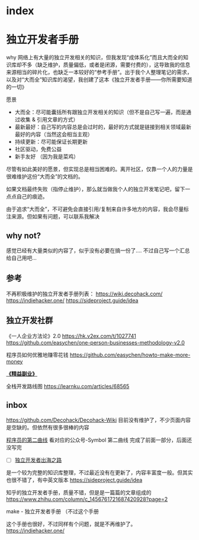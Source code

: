 # index

# 独立开发者手册

why
网络上有大量的独立开发相关的知识，但我发现“成体系化”而且大而全的知识库却不多（缺乏维护，质量偏低，或者是闭源，需要付费的），这导致我的信息来源相当的碎片化，也缺乏一本较好的“参考手册”。出于我个人整理笔记的需求，以及对“大而全”知识库的渴望，我创建了这本《独立开发者手册——你所需要知道的一切》

愿景
- 大而全：尽可能囊括所有跟独立开发相关的知识（但不是自己写一遍，而是通过收集 & 引用文章的方式）
- 最新最好：自己写的内容总是会过时的，最好的方式就是链接到相关领域最新最好的内容（当然这会相当主观）
- 持续更新：尽可能保证长期更新
- 社区驱动，免费公益
- 新手友好 （因为我是菜鸡）

尽管有如此美好的愿景，但实现总是相当困难的。离开社区，仅靠一个人的力量是很难维护这份“大而全”的文档的。

如果文档最终失败（指停止维护），那么就当做我个人的独立开发笔记吧，留下一点点自己的痕迹。

由于追求“大而全”，不可避免会直接引用/复制来自许多地方的内容，我会尽量标注来源。但如果有问题，可以联系我解决

## why not?

感觉已经有大量类似的内容了，似乎没有必要在搞一份了.... 不过自己写一个汇总给自己用吧...



## 参考

不再积极维护的独立开发者手册列表：
https://wiki.decohack.com/
https://indiehacker.one/
https://sideproject.guide/idea

## 独立开发社群

《一人企业方法论》2.0 https://hk.v2ex.com/t/1027741
https://github.com/easychen/one-person-businesses-methodology-v2.0

程序员如何优雅地赚零花钱
https://github.com/easychen/howto-make-more-money

**[《精益副业》](https://github.com/easychen/lean-side-bussiness)**


全栈开发路线图
https://learnku.com/articles/68565

## inbox


https://github.com/Decohack/Decohack-Wiki
目前没有维护了，不少页面内容是空缺的。但依然有很多很棒的内容


 [程序员的第二曲线](https://symbol.iamkasong.com/)  看对应的公众号-Symbol 第二曲线
完成了前面一部分，后面还没写完

- [ ] [独立开发者出海之路](https://github.com/hua1995116/indiehackers-steps)

是一个较为完整的知识库整理，不过最近没有在更新了，内容丰富度一般。但其实也很不错了，有中英文版本
https://sideproject.guide/idea


知乎的独立开发者手册，质量不错，但是是一篇篇的文章组成的
https://www.zhihu.com/column/c_1456761721687420928?page=2


make - 独立开发者手册 （不过这个手册


这个手册也很好，不过同样有个问题，就是不再维护了。
https://indiehacker.one/
